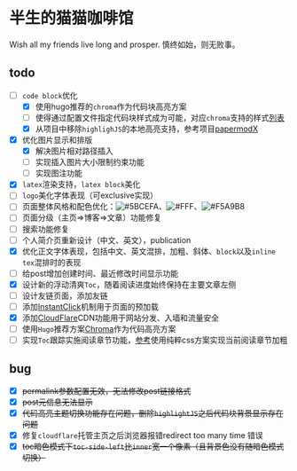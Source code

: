 # 半生的猫猫咖啡馆

Wish all my friends live long and prosper. 慎终如始，则无败事。

## todo

- [ ] `code block`优化
  - [x] 使用hugo推荐的`chroma`作为代码块高亮方案
  - [ ] 使得通过配置文件指定代码块样式成为可能，对应`chroma`支持的样式[列表](https://xyproto.github.io/splash/docs/all.html)
  - [x] 从项目中移除`highlighJS`的本地高亮支持，参考项目[papermodX](https://github.com/reorx/hugo-PaperModX)
  
- [x] 优化图片显示和排版
  - [x] 解决图片相对路径插入
  - [ ] 实现插入图片大小限制约束功能
  - [ ] 实现图注功能
- [x] `latex`渲染支持，`latex block`美化
- [ ] `logo`美化字体表现（可exclusive实现）
- [ ] 页面整体风格和配色优化：![#5BCEFA](https://placehold.co/15x15/5BCEFA/5BCEFA.png)、![#FFF](https://placehold.co/15x15/FFF/FFF.png)、![#F5A9B8](https://placehold.co/15x15/F5A9B8/F5A9B8.png)
- [ ] 页面分级（主页=>博客=>文章）功能修复
- [ ] 搜索功能修复
- [ ] 个人简介页重新设计（中文、英文），publication
- [x] 优化正文字体表现，包括中文、英文混排，加粗、斜体、`block`以及`inline tex`混排时的表现
- [ ] 给post增加创建时间、最近修改时间显示功能
- [x] 设计新的浮动清爽`Toc`，随着阅读进度始终保持在主要文章左侧
- [ ] 设计友链页面，添加友链
- [ ] 添加[InstantClick](http://instantclick.io/)机制用于页面的预加载
- [x] 添加[CloudFlare](https://www.cloudflare.com/)CDN功能用于网站分发、入墙和流量安全
- [ ] 使用`Hugo`推荐方案[Chroma](https://gohugo.io/content-management/syntax-highlighting)作为代码高亮方案
- [ ] 实现`Toc`跟踪实施阅读章节功能，[参考](https://www.bram.us/2020/01/10/smooth-scrolling-sticky-scrollspy-navigation/)使用纯粹css方案实现当前阅读章节加粗

## bug

- [x] ~~permalink参数配置无效，无法修改post链接格式~~
- [x] ~~post元信息无法显示~~
- [x] ~~代码高亮主题切换功能存在问题，删除`highlightJS`之后代码块背景显示存在问题~~
- [x] 修复`cloudflare`托管主页之后浏览器报错redirect too many time 错误
- [x] ~~toc暗色模式下`toc-side-left`比`inner`宽一个像素（且背景色没有随暗色模式切换）~~
